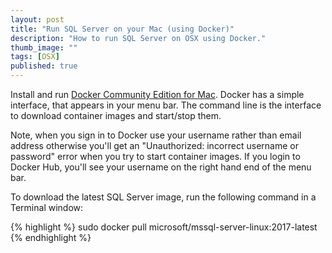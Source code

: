 ```yaml
---
layout: post
title: "Run SQL Server on your Mac (using Docker)"
description: "How to run SQL Server on OSX using Docker."
thumb_image: ""
tags: [OSX]
published: true
---
```


Install and run [Docker Community Edition for Mac](https://store.docker.com/editions/community/docker-ce-desktop-mac).
Docker has a simple interface, that appears in your menu bar. The command line is the interface to download container images and start/stop them.

Note, when you sign in to Docker use your username rather than email address otherwise you'll get an "Unauthorized: incorrect username or password" error when you try to start container images.
If you login to Docker Hub, you'll see your username on the right hand end of the menu bar.

To download the latest SQL Server image, run the following command in a Terminal window:

{% highlight %}
   sudo docker pull microsoft/mssql-server-linux:2017-latest
{% endhighlight %}
